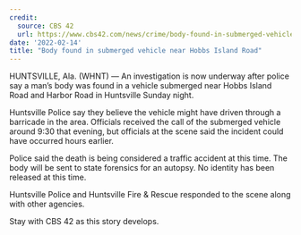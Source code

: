 ```yaml
---
credit:
  source: CBS 42
  url: https://www.cbs42.com/news/crime/body-found-in-submerged-vehicle-near-hobbs-island-road/#:~:text=HUNTSVILLE%2C%20Ala.,a%20barricade%20in%20the%20area.
date: '2022-02-14'
title: "Body found in submerged vehicle near Hobbs Island Road"
---
```

HUNTSVILLE, Ala. (WHNT) — An investigation is now underway after police say a man’s body was found in a vehicle submerged near Hobbs Island Road and Harbor Road in Huntsville Sunday night.

Huntsville Police say they believe the vehicle might have driven through a barricade in the area. Officials received the call of the submerged vehicle around 9:30 that evening, but officials at the scene said the incident could have occurred hours earlier.

Police said the death is being considered a traffic accident at this time. The body will be sent to state forensics for an autopsy. No identity has been released at this time.

Huntsville Police and Huntsville Fire & Rescue responded to the scene along with other agencies.

Stay with CBS 42 as this story develops.
